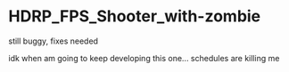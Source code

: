 # HDRP_FPS_Shooter_with-zombie
still buggy, fixes needed

idk when am going to keep developing this one... schedules are killing me
